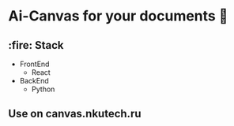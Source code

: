 <h1 align="left"> Ai-Canvas for your documents 📁 </h1>

<h2 align="left" id="nikitau-stack"> :fire: Stack</h2>

- FrontEnd
  - React
- BackEnd
  - Python

<h2 align="left">Use on canvas.nkutech.ru</h2>
